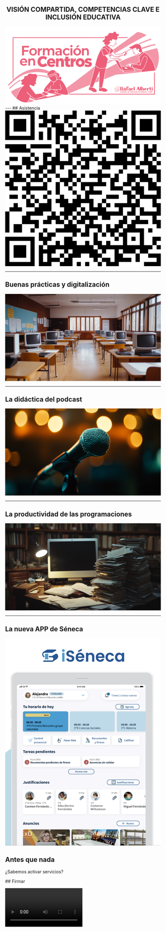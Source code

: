 <h2 class="r-fit-text" style="text-align: center"> VISIÓN COMPARTIDA, COMPETENCIAS CLAVE E INCLUSIÓN EDUCATIVA</h2>

<img class="r-stretch" style="text-align: center" src="../assets/portada-fc-24-25.png">
---
## Asistencia

<img class="r-stretch" style="text-align: center" src="../assets/qr-sesion3.png">

---

## Buenas prácticas y digitalización

<img class="r-stretch" style="text-align: center" src="../assets/sesion3.png">

---

## La didáctica del podcast

<img class="r-stretch" style="text-align: center" src="../assets/podcast.png">

---

## La productividad de las programaciones

<img class="r-stretch" style="text-align: center" src="../assets/programaciones.png">

---

## La nueva APP de Séneca

<img class="r-stretch" style="text-align: center" src="../assets/seneca.png">


## Antes que nada

¿Sabemos activar servicios?


## Firmar

<video width=250 src="../assets/firma-biometrica.MP4" controls />


## Incidencias de entrada/salida

<video width=250 src="../assets/incidencia-presencia.MP4" controls />


## Cuaderno del profesorado

<img class="r-stretch" style="text-align: center" src="../assets/cuaderno.png">
---

## El método Freinet en digital

<img class="r-stretch" style="text-align: center" src="../assets/maestro.jpg">

---

## Tareas

Próximamente <!-- .element: class="fragment" -->

Opción 1: Desarrollar uno de los apartados <!-- .element: class="fragment" -->

Opción 2: Tarea más sencilla para certificar aprovechando todas las sesiones <!-- .element: class="fragment" -->

---

## Próximas sesiones

Sesión 4 (Buenas prácticas competencias clave e inclusión): Martes 11 febrero de 16:30 a 18:30

Sesión 5 (Erasmus+): Lunes 17 marzo de 15:30 a 17:30 <!-- .element: class="fragment" -->

Sesión 6 (Conclusiones grupos de trabajo): Martes 29 abril de 16:30 a 18:30 <!-- .element: class="fragment" -->
---
<!-- .slide: data-background-video="../assets/5359629-hd_1920_1080_30fps.mp4" data-background-opacity="0.6" data-background-video-loop data-background-video-muted-->

## ¿Dudas?
